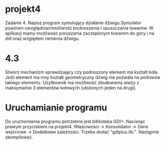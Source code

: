 # projekt4
Zadanie 4. Napisz program symulujący działanie dźwigu.Symulator powinien uwzględniaćmożliwość podnoszenia i opuszczania towarów. W aplikacji mamy możliwość poruszania zaczepionym towarem do góry i na dół oraz względem ramienia dźwigu.
# 4.3
Stwórz mechanizm sprawdzający czy podnoszony element ma kształt koła. Jeśli element ma inny kształt geometryczny dźwig nie pozwala na podniesie takiego elementu.  Użytkownik ma możliwość zbudowania wieży z maksymalnie 3 elementów kołowych (ułożonych jeden na drugi).
# Uruchamianie programu
Do uruchomienia programu potrzebne jest biblioteka GDI+.
Nacisnąć prawym przyciskiem na projekt4.
Właściwości -> Konsolidator -> Dane wejściowe -> Dodatkowe zależności.
Trzeba dodać "gdiplus.lib;".
Następnie skompilować.
